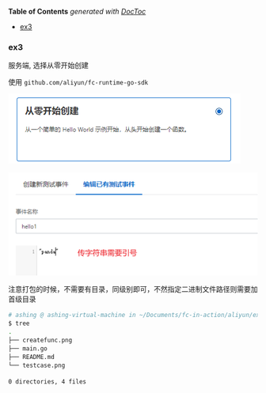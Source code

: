 <!-- START doctoc generated TOC please keep comment here to allow auto update -->
<!-- DON'T EDIT THIS SECTION, INSTEAD RE-RUN doctoc TO UPDATE -->
**Table of Contents**  *generated with [DocToc](https://github.com/thlorenz/doctoc)*

- [ex3](#ex3)

<!-- END doctoc generated TOC please keep comment here to allow auto update -->

### ex3

服务端, 选择从零开始创建

使用 `github.com/aliyun/fc-runtime-go-sdk`

![](./createfunc.png)

![](./testcase.png)

注意打包的时候，不需要有目录，同级别即可，不然指定二进制文件路径则需要加首级目录

```sh
# ashing @ ashing-virtual-machine in ~/Documents/fc-in-action/aliyun/ex3 on git:main x [21:14:32] 
$ tree     
.
├── createfunc.png
├── main.go
├── README.md
└── testcase.png

0 directories, 4 files
```